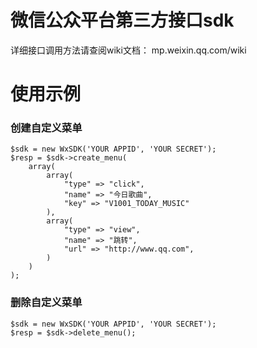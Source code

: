 微信公众平台第三方接口sdk
=========================
详细接口调用方法请查阅wiki文档：
mp.weixin.qq.com/wiki

使用示例
========
### 创建自定义菜单

	$sdk = new WxSDK('YOUR APPID', 'YOUR SECRET');
	$resp = $sdk->create_menu(
		array(
			array(
				"type" => "click",
				"name" => "今日歌曲",
				"key" => "V1001_TODAY_MUSIC"
			),
			array(
				"type" => "view",
				"name" => "跳转",
				"url" => "http://www.qq.com",
			)
		)
	);

### 删除自定义菜单

	$sdk = new WxSDK('YOUR APPID', 'YOUR SECRET');
	$resp = $sdk->delete_menu();

